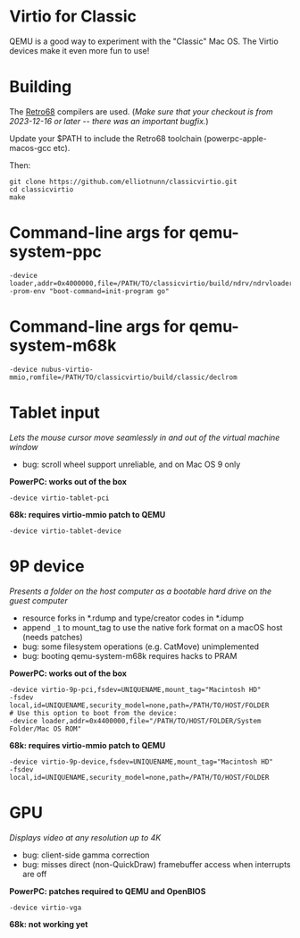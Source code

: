 Virtio for Classic
==================

QEMU is a good way to experiment with the "Classic" Mac OS.
The Virtio devices make it even more fun to use!

Building
========

The [Retro68](https://github.com/autc04/Retro68) compilers are used.
(*Make sure that your checkout is from 2023-12-16 or later --
there was an important bugfix.*)

Update your $PATH to include the Retro68 toolchain (powerpc-apple-macos-gcc etc).

Then:

	git clone https://github.com/elliotnunn/classicvirtio.git
	cd classicvirtio
	make

# Command-line args for qemu-system-ppc

	-device loader,addr=0x4000000,file=/PATH/TO/classicvirtio/build/ndrv/ndrvloader
	-prom-env "boot-command=init-program go"

# Command-line args for qemu-system-m68k

	-device nubus-virtio-mmio,romfile=/PATH/TO/classicvirtio/build/classic/declrom

Tablet input
============

*Lets the mouse cursor move seamlessly in and out of the virtual machine window*

- bug: scroll wheel support unreliable, and on Mac OS 9 only

**PowerPC: works out of the box**

	-device virtio-tablet-pci

**68k: requires virtio-mmio patch to QEMU**

	-device virtio-tablet-device

9P device
=========

*Presents a folder on the host computer as a bootable hard drive on the guest computer*

- resource forks in \*.rdump and type/creator codes in \*.idump
- append `_1` to mount_tag to use the native fork format on a macOS host (needs patches)
- bug: some filesystem operations (e.g. CatMove) unimplemented
- bug: booting qemu-system-m68k requires hacks to PRAM

**PowerPC: works out of the box**

	-device virtio-9p-pci,fsdev=UNIQUENAME,mount_tag="Macintosh HD"
	-fsdev local,id=UNIQUENAME,security_model=none,path=/PATH/TO/HOST/FOLDER
	# Use this option to boot from the device:
	-device loader,addr=0x4400000,file="/PATH/TO/HOST/FOLDER/System Folder/Mac OS ROM"

**68k: requires virtio-mmio patch to QEMU**

	-device virtio-9p-device,fsdev=UNIQUENAME,mount_tag="Macintosh HD"
	-fsdev local,id=UNIQUENAME,security_model=none,path=/PATH/TO/HOST/FOLDER

GPU
===

*Displays video at any resolution up to 4K*

- bug: client-side gamma correction
- bug: misses direct (non-QuickDraw) framebuffer access when interrupts are off

**PowerPC: patches required to QEMU and OpenBIOS**

	-device virtio-vga

**68k: not working yet**
